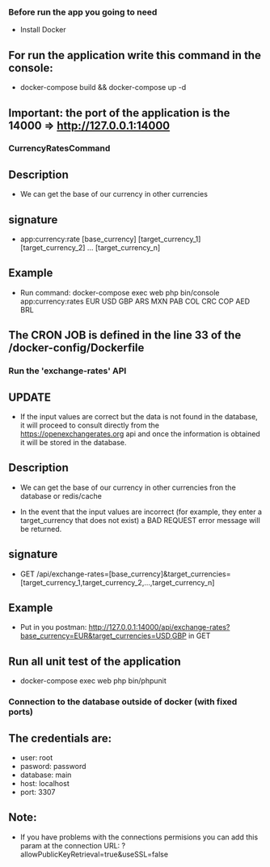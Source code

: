 ### Before run the app you going to need

- Install Docker

## For run the application write this command in the console:
- docker-compose build && docker-compose up -d

## Important: the port of the application is the 14000 => http://127.0.0.1:14000

### CurrencyRatesCommand
## Description
- We can get the base of our currency in other currencies

## signature
- app:currency:rate [base_currency] [target_currency_1] [target_currency_2] ... [target_currency_n]

## Example
- Run command: docker-compose exec web php bin/console app:currency:rates EUR USD GBP ARS MXN PAB COL CRC COP AED BRL

## The CRON JOB is defined in the line 33 of the /docker-config/Dockerfile

### Run the 'exchange-rates' API

## **UPDATE**
- If the input values ​​are correct but the data is not found in the database, it will proceed to consult directly from the https://openexchangerates.org api and once the information is obtained it will be stored in the database. 

## Description
- We can get the base of our currency in other currencies fron the database or redis/cache

- In the event that the input values ​​are incorrect (for example, they enter a target_currency that does not exist) a BAD REQUEST error message will be returned.

## signature
- GET /api/exchange-rates=[base_currency]&target_currencies=[target_currency_1,target_currency_2,...,target_currency_n]

## Example
- Put in you postman: http://127.0.0.1:14000/api/exchange-rates?base_currency=EUR&target_currencies=USD,GBP in GET

## Run all unit test of the application
- docker-compose exec web php bin/phpunit

### Connection to the database outside of docker (with fixed ports)

## The credentials are:
- user:     root
- pasword:  password
- database: main
- host:     localhost
- port:     3307

## Note:
- If you have problems with the connections permisions you can add this param at the connection URL: ?allowPublicKeyRetrieval=true&useSSL=false